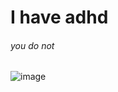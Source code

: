 # I have adhd
###### you do not
![image](https://github.com/rainnthundr/skills-communicate-using-markdown/assets/145371191/b13fb0b4-36c6-4999-8f02-fc7011ad4a3b)
